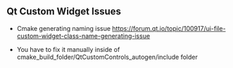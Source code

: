 ## Qt Custom Widget Issues

* Cmake generating naming issue https://forum.qt.io/topic/100917/ui-file-custom-widget-class-name-generating-issue 

* You have to fix it manually inside of cmake_build_folder/QtCustomControls_autogen/include folder